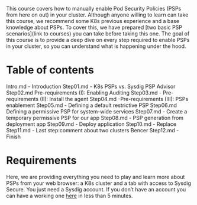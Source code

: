 This course covers how to manually enable Pod Security Policies (PSPs from here on out) in your cluster. Although anyone willing to learn can take this course, we recommend some K8s previous experience and a base knowledge about PSPs. To cover this, we have prepared [two basic PSP scenarios](link to courses) you can take before taking this one. The goal of this course is to provide a deep dive on every step required to enable PSPs in your cluster, so you can understand what is happening under the hood.

# Table of contents

Intro.md - Introduction
Step01.md - K8s PSPs vs. Sysdig PSP Advisor
Step02.md Pre-requirements (I): Enabling Auditing
Step03.md - Pre-requirements (II): Install the agent
Step04.md -Pre-requirements (III): PSPs enablement
Step05.md - Defining a default restrictive PSP
Step06.md Defining a permissive PSP for system-wide services
Step07.md - Create a temporary permissive PSP for our app
Step08.md - PSP generation from deployment app
Step09.md - Deploy application
Step10.md - Replace
Step11.md - Last step:comment about two clusters Bencer
Step12.md - Finish

# Requirements
Here, we are providing everything you need to play and learn more about PSPs from your web browser: a K8s cluster and a tab with access to Sysdig Secure. You just need a Sysdig account. If you don’t have an account you can have a working one [here](https://sysdig.com/training-trial-signup/) in less than 5 minutes.
